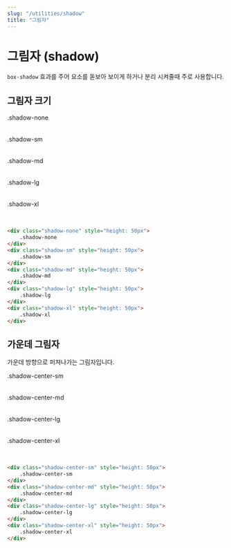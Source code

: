 ```yaml
---
slug: "/utilities/shadow"
title: "그림자"
---
```


# 그림자 (shadow)
`box-shadow` 효과를 주어 요소를 돋보아 보이게 하거나 분리 시켜줄때 주로 사용합니다.

## 그림자 크기
<div class="card">
<div class="card-body">
<div class="shadow-none mg-b-3" style="height: 50px">
	.shadow-none
</div>
<div class="shadow-sm mg-b-3" style="height: 50px">
	.shadow-sm
</div>
<div class="shadow-md mg-b-3" style="height: 50px">
	.shadow-md
</div>
<div class="shadow-lg mg-b-3" style="height: 50px">
	.shadow-lg
</div>
<div class="shadow-xl mg-b-3" style="height: 50px">
	.shadow-xl
</div>
</div>

```html
<div class="shadow-none" style="height: 50px">
	.shadow-none
</div>
<div class="shadow-sm" style="height: 50px">
	.shadow-sm
</div>
<div class="shadow-md" style="height: 50px">
	.shadow-md
</div>
<div class="shadow-lg" style="height: 50px">
	.shadow-lg
</div>
<div class="shadow-xl" style="height: 50px">
	.shadow-xl
</div>
```
</div>


## 가운데 그림자
가운데 방향으로 퍼져나가는 그림자입니다. 

<div class="card">
<div class="card-body">
<div class="shadow-center-sm mg-b-3" style="height: 50px">
	.shadow-center-sm
</div>
<div class="shadow-center-md mg-b-3" style="height: 50px">
	.shadow-center-md
</div>
<div class="shadow-center-lg mg-b-3" style="height: 50px">
	.shadow-center-lg
</div>
<div class="shadow-center-xl mg-b-3" style="height: 50px">
	.shadow-center-xl
</div>
</div>

```html
<div class="shadow-center-sm" style="height: 50px">
	.shadow-center-sm
</div>
<div class="shadow-center-md" style="height: 50px">
	.shadow-center-md
</div>
<div class="shadow-center-lg" style="height: 50px">
	.shadow-center-lg
</div>
<div class="shadow-center-xl" style="height: 50px">
	.shadow-center-xl
</div>
```
</div>